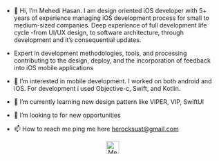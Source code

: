- 👋 Hi, I’m Mehedi Hasan. I am design oriented iOS developer with 5+ years of experience managing iOS development process for small to medium-sized companies. Deep experience of full development life cycle -from UI/UX design, to software architecture, through development and it’s consequential updates.
-  Expert in development methodologies, tools, and processing contributing to the design, deploy, and the incorporation of feedback into iOS mobile applications

- 👀 I’m interested in mobile development. I worked on both android and iOS. For development i used Objective-c, Swift, and Kotlin.
- 🌱 I’m currently learning new design pattern like VIPER, VIP, SwiftUI
- 💞️ I’m looking to for new opportunities 
- 📫 How to reach me ping me here herocksust@gmail.com 



<p align="center">
<a href="https://www.linkedin.com/in/mehedi-hasan-a6647859/" target="blank"><img align="center" src="https://img.icons8.com/color/48/000000/linkedin-circled.png" alt="Mehedi Hasan" height="30" width="30" /></a>
  </centre>
<!---
herock1/herock1 is a ✨ special ✨ repository because its `README.md` (this file) appears on your GitHub profile.
You can click the Preview link to take a look at your changes.
--->
